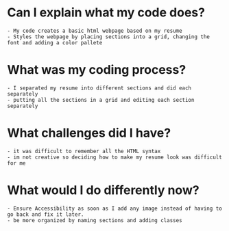# Can I explain what my code does?
    - My code creates a basic html webpage based on my resume
    - Styles the webpage by placing sections into a grid, changing the font and adding a color pallete

# What was my coding process?
    - I separated my resume into different sections and did each separately
    - putting all the sections in a grid and editing each section separately

# What challenges did I have?
    - it was difficult to remember all the HTML syntax
    - im not creative so deciding how to make my resume look was difficult for me

# What would I do differently now?
    - Ensure Accessibility as soon as I add any image instead of having to go back and fix it later.
    - be more organized by naming sections and adding classes